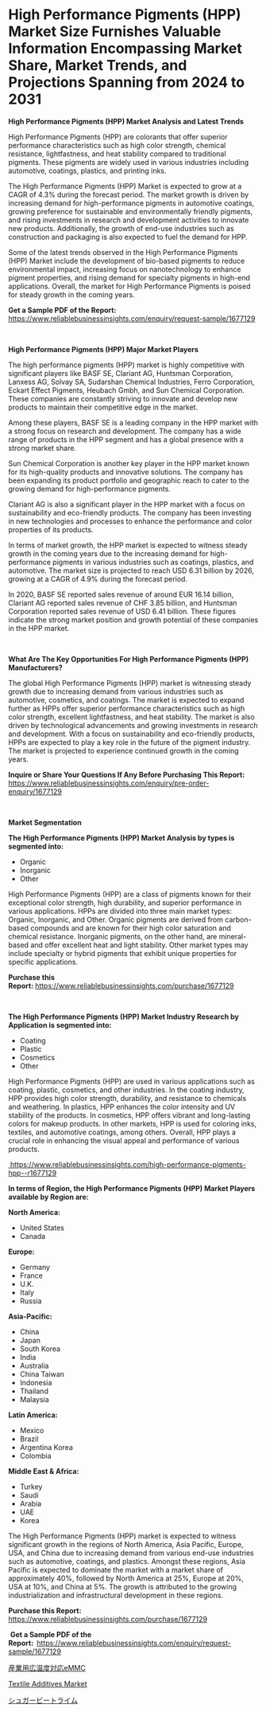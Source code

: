 <p><h1>High Performance Pigments (HPP) Market Size Furnishes Valuable Information Encompassing Market Share, Market Trends, and Projections Spanning from 2024 to 2031</h1></p><p><strong>High Performance Pigments (HPP) Market Analysis and Latest Trends</strong></p>
<p><p>High Performance Pigments (HPP) are colorants that offer superior performance characteristics such as high color strength, chemical resistance, lightfastness, and heat stability compared to traditional pigments. These pigments are widely used in various industries including automotive, coatings, plastics, and printing inks.</p><p>The High Performance Pigments (HPP) Market is expected to grow at a CAGR of 4.3% during the forecast period. The market growth is driven by increasing demand for high-performance pigments in automotive coatings, growing preference for sustainable and environmentally friendly pigments, and rising investments in research and development activities to innovate new products. Additionally, the growth of end-use industries such as construction and packaging is also expected to fuel the demand for HPP.</p><p>Some of the latest trends observed in the High Performance Pigments (HPP) Market include the development of bio-based pigments to reduce environmental impact, increasing focus on nanotechnology to enhance pigment properties, and rising demand for specialty pigments in high-end applications. Overall, the market for High Performance Pigments is poised for steady growth in the coming years.</p></p>
<p><strong>Get a Sample PDF of the Report:&nbsp;</strong> <a href="https://www.reliablebusinessinsights.com/enquiry/request-sample/1677129">https://www.reliablebusinessinsights.com/enquiry/request-sample/1677129</a></p>
<p>&nbsp;</p>
<p><strong>High Performance Pigments (HPP) Major Market Players</strong></p>
<p><p>The high performance pigments (HPP) market is highly competitive with significant players like BASF SE, Clariant AG, Huntsman Corporation, Lanxess AG, Solvay SA, Sudarshan Chemical Industries, Ferro Corporation, Eckart Effect Pigments, Heubach Gmbh, and Sun Chemical Corporation. These companies are constantly striving to innovate and develop new products to maintain their competitive edge in the market.</p><p>Among these players, BASF SE is a leading company in the HPP market with a strong focus on research and development. The company has a wide range of products in the HPP segment and has a global presence with a strong market share.</p><p>Sun Chemical Corporation is another key player in the HPP market known for its high-quality products and innovative solutions. The company has been expanding its product portfolio and geographic reach to cater to the growing demand for high-performance pigments.</p><p>Clariant AG is also a significant player in the HPP market with a focus on sustainability and eco-friendly products. The company has been investing in new technologies and processes to enhance the performance and color properties of its products.</p><p>In terms of market growth, the HPP market is expected to witness steady growth in the coming years due to the increasing demand for high-performance pigments in various industries such as coatings, plastics, and automotive. The market size is projected to reach USD 6.31 billion by 2026, growing at a CAGR of 4.9% during the forecast period.</p><p>In 2020, BASF SE reported sales revenue of around EUR 16.14 billion, Clariant AG reported sales revenue of CHF 3.85 billion, and Huntsman Corporation reported sales revenue of USD 6.41 billion. These figures indicate the strong market position and growth potential of these companies in the HPP market.</p></p>
<p>&nbsp;</p>
<p><strong>What Are The Key Opportunities For High Performance Pigments (HPP) Manufacturers?</strong></p>
<p><p>The global High Performance Pigments (HPP) market is witnessing steady growth due to increasing demand from various industries such as automotive, cosmetics, and coatings. The market is expected to expand further as HPPs offer superior performance characteristics such as high color strength, excellent lightfastness, and heat stability. The market is also driven by technological advancements and growing investments in research and development. With a focus on sustainability and eco-friendly products, HPPs are expected to play a key role in the future of the pigment industry. The market is projected to experience continued growth in the coming years.</p></p>
<p><strong>Inquire or Share Your Questions If Any Before Purchasing This Report:</strong> <a href="https://www.reliablebusinessinsights.com/enquiry/pre-order-enquiry/1677129">https://www.reliablebusinessinsights.com/enquiry/pre-order-enquiry/1677129</a></p>
<p>&nbsp;</p>
<p><strong>Market Segmentation</strong></p>
<p><strong>The High Performance Pigments (HPP) Market Analysis by types is segmented into:</strong></p>
<p><ul><li>Organic</li><li>Inorganic</li><li>Other</li></ul></p>
<p><p>High Performance Pigments (HPP) are a class of pigments known for their exceptional color strength, high durability, and superior performance in various applications. HPPs are divided into three main market types: Organic, Inorganic, and Other. Organic pigments are derived from carbon-based compounds and are known for their high color saturation and chemical resistance. Inorganic pigments, on the other hand, are mineral-based and offer excellent heat and light stability. Other market types may include specialty or hybrid pigments that exhibit unique properties for specific applications.</p></p>
<p><strong>Purchase this Report:&nbsp;</strong><a href="https://www.reliablebusinessinsights.com/purchase/1677129">https://www.reliablebusinessinsights.com/purchase/1677129</a></p>
<p>&nbsp;</p>
<p><strong>The High Performance Pigments (HPP) Market Industry Research by Application is segmented into:</strong></p>
<p><ul><li>Coating</li><li>Plastic</li><li>Cosmetics</li><li>Other</li></ul></p>
<p><p>High Performance Pigments (HPP) are used in various applications such as coating, plastic, cosmetics, and other industries. In the coating industry, HPP provides high color strength, durability, and resistance to chemicals and weathering. In plastics, HPP enhances the color intensity and UV stability of the products. In cosmetics, HPP offers vibrant and long-lasting colors for makeup products. In other markets, HPP is used for coloring inks, textiles, and automotive coatings, among others. Overall, HPP plays a crucial role in enhancing the visual appeal and performance of various products.</p></p>
<p><a href="https://www.reliablebusinessinsights.com/high-performance-pigments-hpp--r1677129">&nbsp;https://www.reliablebusinessinsights.com/high-performance-pigments-hpp--r1677129</a></p>
<p><strong>In terms of Region, the High Performance Pigments (HPP) Market Players available by Region are:</strong></p>
<p>
    <p> <strong> North America: </strong>
        <ul>
            <li>United States</li>
            <li>Canada</li>
        </ul>
        </p> 
    <p> <strong> Europe: </strong>
        <ul>
            <li>Germany</li>
            <li>France</li>
            <li>U.K.</li>
            <li>Italy</li>
            <li>Russia</li>
        </ul>
        </p> 
    <p> <strong> Asia-Pacific: </strong>
        <ul>
            <li>China</li>
            <li>Japan</li>
            <li>South Korea</li>
            <li>India</li>
            <li>Australia</li>
            <li>China Taiwan</li>
            <li>Indonesia</li>
            <li>Thailand</li>
            <li>Malaysia</li>
        </ul>
        </p> 
    <p> <strong> Latin America: </strong>
        <ul>
            <li>Mexico</li>
            <li>Brazil</li>
            <li>Argentina Korea</li>
            <li>Colombia</li>
        </ul>
        </p> 
    <p> <strong> Middle East & Africa: </strong>
        <ul>
            <li>Turkey</li>
            <li>Saudi</li>
            <li>Arabia</li>
            <li>UAE</li>
            <li>Korea</li>
        </ul>
    </p>
    </p>
<p><p>The High Performance Pigments (HPP) market is expected to witness significant growth in the regions of North America, Asia Pacific, Europe, USA, and China due to increasing demand from various end-use industries such as automotive, coatings, and plastics. Amongst these regions, Asia Pacific is expected to dominate the market with a market share of approximately 40%, followed by North America at 25%, Europe at 20%, USA at 10%, and China at 5%. The growth is attributed to the growing industrialization and infrastructural development in these regions.</p></p>
<p><strong>Purchase this Report: </strong><a href="https://www.reliablebusinessinsights.com/purchase/1677129">https://www.reliablebusinessinsights.com/purchase/1677129</a></p>
<p>&nbsp;<strong>Get a Sample PDF of the Report:&nbsp;&nbsp;</strong><a href="https://www.reliablebusinessinsights.com/enquiry/request-sample/1677129">https://www.reliablebusinessinsights.com/enquiry/request-sample/1677129</a></p>
<p><strong></strong></p>
<p><p><a href="https://github.com/FredaJerde/Market-Research-Report-List-1/blob/main/950335999323.md">産業用広温度対応eMMC</a></p><p><a href="https://github.com/mabutironaldo/Market-Research-Report-List-4/blob/main/textile-additives-market.md">Textile Additives Market</a></p><p><a href="https://github.com/ycmtqqhvk3273/Market-Research-Report-List-2/blob/main/670348499324.md">シュガービートライム</a></p></p>